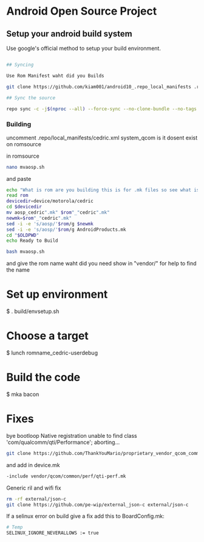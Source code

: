 # Android Open Source Project #

## Setup your android build system

Use google's official method to setup your build environment.

```bash

## Syncing

Use Rom Manifest waht did you Builds

git clone https://github.com/kiam001/android10_.repo_local_manifests .repo/local_manifests

## Sync the source

repo sync -c -j$(nproc --all) --force-sync --no-clone-bundle --no-tags
```

### Building

uncomment .repo/local_manifests/cedric.xml system_qcom is it dosent exist on romsource

in romsource
```bash
nano mvaosp.sh
```
and paste
```bash
echo "What is rom are you building this is for .mk files so see what is required:"
read rom
devicedir=device/motorola/cedric
cd $devicedir
mv aosp_cedric".mk" $rom"_"cedric".mk"
newmk=$rom"_"cedric".mk"
sed -i -e 's/aosp/'$rom/g $newmk
sed -i -e 's/aosp/'$rom/g AndroidProducts.mk
cd "$OLDPWD"
echo Ready to Build
```
```bash
bash mvaosp.sh
```
and give the rom name waht did you need show in "vendor/" for help to find the name

# Set up environment
$ . build/envsetup.sh

# Choose a target
$ lunch romname_cedric-userdebug

# Build the code
$ mka bacon

# Fixes
bye bootloop Native registration unable to find class 'com/qualcomm/qti/Performance'; aborting...
```bash
git clone https://github.com/ThankYouMario/proprietary_vendor_qcom_common/ vendor/qcom/common
```
and add in device.mk
```bash
-include vendor/qcom/common/perf/qti-perf.mk
```
Generic ril and wifi fix
```bash
rm -rf external/json-c
git clone https://github.com/pe-wip/external_json-c external/json-c
```
If a selinux error on build give a fix add this to BoardConfig.mk:

```bash
# Temp
SELINUX_IGNORE_NEVERALLOWS := true
```
